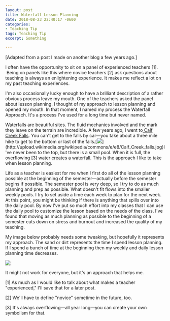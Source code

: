 ```yaml
---
layout: post
title: Waterfall Lesson Planning
date: 2018-08-23 22:40:17 -0600
categories:
- Teaching Tip
tags: Teaching Tip
excerpt: Something

---
```

[Adapted from a post I made on another blog a few years ago.]

I often have the opportunity to sit on a panel of experienced teachers [1].  Being on panels like this where novice teachers [2] ask questions about teaching is always an enlightening experience. It makes me reflect a lot on my past teaching experiences.

I'm also occasionally lucky enough to have a brilliant description of a rather obvious process leave my mouth. One of the teachers asked the panel about lesson planning. I thought of my approach to lesson planning and opened my mouth. In that moment, I named my process the Waterfall Approach. It's a process I've used for a long time but never named.

Waterfalls are beautiful sites. The fluid mechanics involved and the mark they leave on the terrain are incredible. A few years ago, I went to[ Calf Creek Falls](http://www.utah.com/hike/calf_creek.htm). You can't get to the falls by car—you take about a three mile hike to get to the bottom or last of the falls.[![](https://images-blogger-opensocial.googleusercontent.com/gadgets/proxy?url=http%3A%2F%2Fupload.wikimedia.org%2Fwikipedia%2Fcommons%2Fe%2Fe8%2FCalf_Creek_falls.jpg&container=blogger&gadget=a&rewriteMime=image%2F*)](http://upload.wikimedia.org/wikipedia/commons/e/e8/Calf_Creek_falls.jpg)I've never been to the top, but there is a small pool. When it is full, the overflowing [3] water creates a waterfall. This is the approach I like to take when lesson planning.

Life as a teacher is easiest for me when I first do all of the lesson planning possible at the beginning of the semester—actually before the semester begins if possible. The semester pool is very deep, so I try to do as much planning and prep as possible. What doesn't fit flows into the smaller weekly pools. I try to set aside a time each week to plan for the next week. At this point, you might be thinking if there is anything that spills over into the daily pool. By now I've put so much effort into my classes that I can use the daily pool to customize the lesson based on the needs of the class. I've found that moving as much planning as possible to the beginning of a semester cuts down on stress and burnout and increased the quality of my teaching.

My image below probably needs some tweaking, but hopefully it represents my approach. The sand or dirt represents the time I spend lesson planning. If I spend a bunch of time at the beginning then my weekly and daily lesson planning time decreases.

[![](https://2.bp.blogspot.com/-IuN9WX3gVuA/VOfnJhN-MNI/AAAAAAAAlPQ/p1e4r2tevRk/s1600/Waterfall%2BLesson%2BPlanning.png)](http://2.bp.blogspot.com/-IuN9WX3gVuA/VOfnJhN-MNI/AAAAAAAAlPQ/p1e4r2tevRk/s1600/Waterfall%2BLesson%2BPlanning.png)

It might not work for everyone, but it's an approach that helps me.

[1] As much as I would like to talk about what makes a teacher "experienced," I'll save that for a later post.

[2] We'll have to define "novice" sometime in the future, too.

[3] It's always overflowing—all year long—you can create your own symbolism for that.
